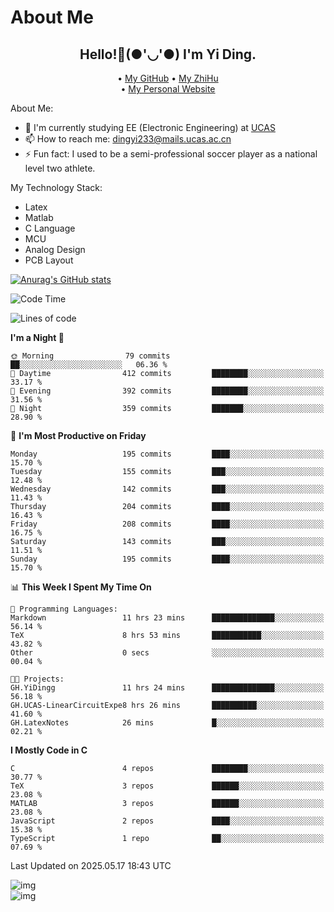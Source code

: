 # About Me

<h2 style="text-align:center;"> Hello!👋(●'◡'●) I'm Yi Ding.</h2>

<div style="text-align:center;">
  • <a href="https://github.com/YiDingg">My GitHub</a>
  • <a href="https://www.zhihu.com/people/YiDingg">My ZhiHu</a><br>
  • <a href="https://yidingg.github.io/YiDingg">My Personal Website</a><br>
</div>

About Me:
- 🔭 I'm currently studying EE (Electronic Engineering) at [UCAS](https://www.ucas.ac.cn/)
- 📫 How to reach me: dingyi233@mails.ucas.ac.cn
- ⚡ Fun fact: I used to be a semi-professional soccer player as a national level two athlete.

My Technology Stack:
- Latex
- Matlab
- C Language
- MCU 
- Analog Design
- PCB Layout


[![Anurag's GitHub stats](https://github-readme-stats.vercel.app/api?username=YiDingg)](https://github.com/anuraghazra/github-readme-stats)

<!--START_SECTION:waka-->
![Code Time](http://img.shields.io/badge/Code%20Time-1%2C147%20hrs%2036%20mins-blue)

![Lines of code](https://img.shields.io/badge/From%20Hello%20World%20I%27ve%20Written-789.7%20thousand%20lines%20of%20code-blue)

**I'm a Night 🦉** 

```text
🌞 Morning                79 commits          ██░░░░░░░░░░░░░░░░░░░░░░░   06.36 % 
🌆 Daytime                412 commits         ████████░░░░░░░░░░░░░░░░░   33.17 % 
🌃 Evening                392 commits         ████████░░░░░░░░░░░░░░░░░   31.56 % 
🌙 Night                  359 commits         ███████░░░░░░░░░░░░░░░░░░   28.90 % 
```
📅 **I'm Most Productive on Friday** 

```text
Monday                   195 commits         ████░░░░░░░░░░░░░░░░░░░░░   15.70 % 
Tuesday                  155 commits         ███░░░░░░░░░░░░░░░░░░░░░░   12.48 % 
Wednesday                142 commits         ███░░░░░░░░░░░░░░░░░░░░░░   11.43 % 
Thursday                 204 commits         ████░░░░░░░░░░░░░░░░░░░░░   16.43 % 
Friday                   208 commits         ████░░░░░░░░░░░░░░░░░░░░░   16.75 % 
Saturday                 143 commits         ███░░░░░░░░░░░░░░░░░░░░░░   11.51 % 
Sunday                   195 commits         ████░░░░░░░░░░░░░░░░░░░░░   15.70 % 
```


📊 **This Week I Spent My Time On** 

```text
💬 Programming Languages: 
Markdown                 11 hrs 23 mins      ██████████████░░░░░░░░░░░   56.14 % 
TeX                      8 hrs 53 mins       ███████████░░░░░░░░░░░░░░   43.82 % 
Other                    0 secs              ░░░░░░░░░░░░░░░░░░░░░░░░░   00.04 % 

🐱‍💻 Projects: 
GH.YiDingg               11 hrs 24 mins      ██████████████░░░░░░░░░░░   56.18 % 
GH.UCAS-LinearCircuitExpe8 hrs 26 mins       ██████████░░░░░░░░░░░░░░░   41.60 % 
GH.LatexNotes            26 mins             █░░░░░░░░░░░░░░░░░░░░░░░░   02.21 % 
```

**I Mostly Code in C** 

```text
C                        4 repos             ████████░░░░░░░░░░░░░░░░░   30.77 % 
TeX                      3 repos             ██████░░░░░░░░░░░░░░░░░░░   23.08 % 
MATLAB                   3 repos             ██████░░░░░░░░░░░░░░░░░░░   23.08 % 
JavaScript               2 repos             ████░░░░░░░░░░░░░░░░░░░░░   15.38 % 
TypeScript               1 repo              ██░░░░░░░░░░░░░░░░░░░░░░░   07.69 % 
```




 Last Updated on 2025.05.17 18:43 UTC
<!--END_SECTION:waka-->

<!-- Coding activity over the last year -->
<div class='center'><img src='https://wakatime.com/share/@YiDingg/260601e0-8e46-41ab-9832-d4d0ae5fd0bd.svg' alt='img'/></div>

<!-- Languages over the last year -->
<div class='center'><img src='https://wakatime.com/share/@YiDingg/99546fa3-4cc3-4808-ab6e-13f38e27aba1.svg' alt='img'/></div>
